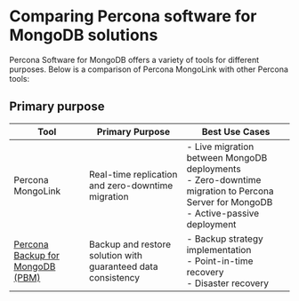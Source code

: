 # Comparing Percona software for MongoDB solutions

Percona Software for MongoDB offers a variety of tools for different purposes. Below is a comparison of Percona MongoLink with other Percona tools:

## Primary purpose

| Tool | Primary Purpose | Best Use Cases |
| --- | --- | --- |
| Percona MongoLink | Real-time replication and zero-downtime migration | - Live migration between MongoDB deployments<br>- Zero-downtime migration to Percona Server for MongoDB <br>- Active-passive deployment |
| [Percona Backup for MongoDB (PBM)](https://docs.percona.com/percona-backup-mongodb/index.html) | Backup and restore solution with guaranteed data consistency | - Backup strategy implementation <br>- Point-in-time recovery<br>- Disaster recovery | 
<!-- 
| [File-copy-based initial sync in Percona Server for MongoDB Pro](https://docs.percona.com/percona-server-for-mongodb/8.0/psmdb-pro.html)| Replica set data synchronization | - Scaling Percona Server for MongoDB deployments<br>- Make a faster initial sync for new replica set members |
-->